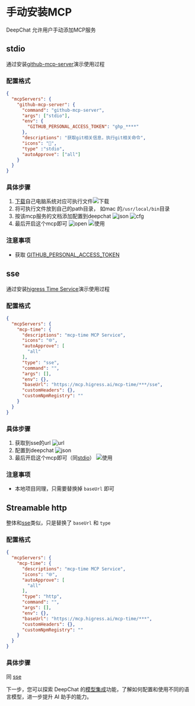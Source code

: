 # 手动安装MCP

DeepChat 允许用户手动添加MCP服务

## stdio

通过安装[github-mcp-server](https://github.com/github/github-mcp-server)演示使用过程

### 配置格式

```json
{
  "mcpServers": {
    "github-mcp-server": {
      "command": "github-mcp-server",
      "args": ["stdio"],
      "env": {
        "GITHUB_PERSONAL_ACCESS_TOKEN": "ghp_****"
      },
      "descriptions": "获取git相关信息，执行git相关命令",
      "icons": "📁",
      "type" :"stdio",
      "autoApprove": ["all"]
    }
  }
}
```

### 具体步骤

1. [下载](https://github.com/github/github-mcp-server/releases)自己电脑系统对应可执行文件![下载](./images/github_download.png)
2. 将可执行文件放到自己的path目录， 如mac 的`/usr/local/bin`目录
3. 按该mcp服务的文档添加配置到deepchat ![json](./images/github_json_cfg.png) ![cfg](./images/github_cfg.png)
4. 最后开启这个mcp即可 ![open](./images/github_open.png)
![使用](./images/github_use.png)

### 注意事项

- 获取 [GITHUB_PERSONAL_ACCESS_TOKEN](https://docs.github.com/zh/authentication/keeping-your-account-and-data-secure/managing-your-personal-access-tokens)

## sse

通过安装[higress Time Service](https://mcp.higress.ai/server/server9031)演示使用过程

### 配置格式

```json
{
  "mcpServers": {
    "mcp-time": {
      "descriptions": "mcp-time MCP Service",
      "icons": "🌐",
      "autoApprove": [
        "all"
      ],
      "type": "sse",
      "command": "",
      "args": [],
      "env": {},
      "baseUrl": "https://mcp.higress.ai/mcp-time/***/sse",
      "customHeaders": {},
      "customNpmRegistry": ""
    }
  }
}
```

### 具体步骤

1. 获取到sse的url ![url](./images/custom_time_url.png)
2. 配置到deepchat ![json](./images/custom_time_cfg.png)
3. 最后开启这个mcp即可（同[stdio](#stdio)）
![使用](./images/custom_time_use.png)

### 注意事项

- 本地项目同理，只需要替换掉 `baseUrl` 即可


## Streamable http 
整体和[sse](#sse)类似，只是替换了 `baseUrl` 和 `type`

### 配置格式

```json
{
  "mcpServers": {
    "mcp-time": {
      "descriptions": "mcp-time MCP Service",
      "icons": "🌐",
      "autoApprove": [
        "all"
      ],
      "type": "http",
      "command": "",
      "args": [],
      "env": {},
      "baseUrl": "https://mcp.higress.ai/mcp-time/***",
      "customHeaders": {},
      "customNpmRegistry": ""
    }
  }
}
```

### 具体步骤

同 [sse](#sse)

下一步，您可以探索 DeepChat 的[模型集成](../model-integration/)功能，了解如何配置和使用不同的语言模型，进一步提升 AI 助手的能力。
